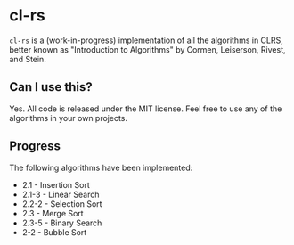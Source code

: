 # cl-rs

`cl-rs` is a (work-in-progress) implementation of all the algorithms in CLRS, better known as "Introduction to Algorithms" by Cormen, Leiserson, Rivest, and Stein.

## Can I use this?

Yes. All code is released under the MIT license. Feel free to use any of the algorithms in your own projects.

## Progress

The following algorithms have been implemented:
 * 2.1 - Insertion Sort
 * 2.1-3 - Linear Search
 * 2.2-2 - Selection Sort
 * 2.3 - Merge Sort
 * 2.3-5 - Binary Search
 * 2-2 - Bubble Sort
